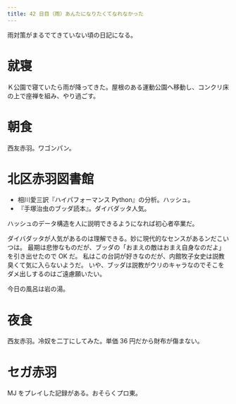 ```yaml
---
title: 42 日目（雨）あんたになりたくてなれなかった
---
```


雨対策がまるでてきていない頃の日記になる。

# 就寝

Ｋ公園で寝ていたら雨が降ってきた。屋根のある運動公園へ移動し、コンクリ床の上で座禅を組み、やり過ごす。

# 朝食

西友赤羽。ワゴンパン。

# 北区赤羽図書館

* 相川愛三訳『ハイパフォーマンス Python』の分析。ハッシュ。
* 『手塚治虫のブッダ読本』。ダイバダッタ人気。

ハッシュのデータ構造を人に説明できるようになれば初心者卒業だ。

ダイバダッタが人気があるのは理解できる。妙に現代的なセンスがあるンだこいつは。
最期は悲惨なものだが、ブッダの「おまえの敵はおまえ自身なのだよ」を引き出せたので OK だ。
私はこの台詞が好きなのだが、内館牧子女史は説教臭くて気に入らないようだ。
いや、ブッダは説教がウリのキャラなのでそこをダメ出しするのはご遠慮願いたい。

今日の風呂は岩の湯。

# 夜食

西友赤羽。冷奴を二丁にしてみた。単価 36 円だから財布が傷まない。

# セガ赤羽

MJ をプレイした記録がある。おそらくプロ東。
